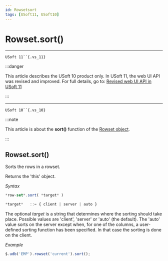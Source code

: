 ```yaml
---
id: Rowsetsort
tags: [USoft11, USoft10]
---
```

# Rowset.sort()



----

`USoft 11``{.vs_11}`


:::danger

This article describes the USoft 10 product only.
In USoft 11, the web UI API was revised and improved. For full details, go to:
[Revised web UI API in USoft 11](/docs/Web_and_app_UIs/UDB_udb/Revised_web_UI_API_in_USoft_11.md)

:::

----

`USoft 10``{.vs_10}`


:::note

This article is about the **sort()** function of the [Rowset object](/docs/Web_and_app_UIs/UDB_Rowset/UDB_Rowset_object.md).

:::

## **Rowset.sort()**

Sorts the rows in a rowset.

Returns the 'this' object.

*Syntax*

```js
*row-set*.sort( *target* )

*target*   ::= { client | server | auto }
```

The optional *target* is a string that determines where the sorting should take place. Possible values are 'client', 'server' or 'auto' (the default). The 'auto' value sorts on the server except when, for one of the columns, a user-defined sorting function has been specified. In that case the sorting is done on the client.

*Example*

```js
$.udb('EMP').rowset('current').sort();
```

 